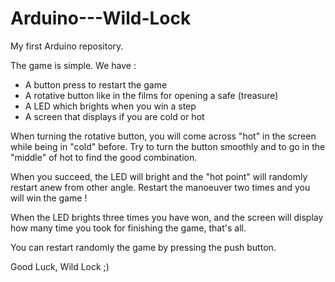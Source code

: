# Arduino---Wild-Lock
My first Arduino repository.

The game is simple. We have :

- A button press to restart the game
- A rotative button like in the films for opening a safe (treasure)
- A LED which brights when you win a step
- A screen that displays if you are cold or hot

When turning the rotative button, you will come across "hot" in the screen while being in "cold" before. Try to turn the button smoothly and to go in the "middle" of hot to find the good combination.

When you succeed, the LED will bright and the "hot point" will randomly restart anew from other angle. Restart the manoeuver two times and you will win the game !

When the LED brights three times you have won, and the screen will display how many time you took for finishing the game, that's all.

You can restart randomly the game by pressing the push button.

Good Luck, Wild Lock ;)